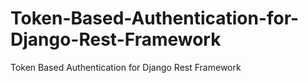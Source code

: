 # Token-Based-Authentication-for-Django-Rest-Framework
Token Based Authentication for Django Rest Framework
